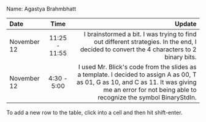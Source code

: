 Name: Agastya Brahmbhatt

| Date        |     Time      |                                                                                                                                                                                               Update |
|:------------|:-------------:|-----------------------------------------------------------------------------------------------------------------------------------------------------------------------------------------------------:|
| November 12 | 11:25 - 11:55 |                                                             I brainstormed a bit. I was trying to find out different strategies. In the end, I decided to convert the 4 characters to 2 binary bits. |
| November 12 |  4:30 - 5:00  | I used Mr. Blick's code from the slides as a template. I decided to assign A as 00, T as 01, G as 10, and C as 11. It was giving me an error for not being able to recognize the symbol BinaryStdIn. |


To add a new row to the table, click into a cell and then hit shift-enter.